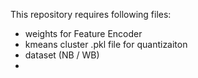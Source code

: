 This repository requires following files:

- weights for Feature Encoder
- kmeans cluster .pkl file for quantizaiton
- dataset (NB / WB)
- 

